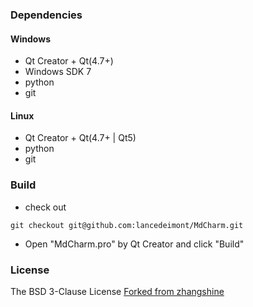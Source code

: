 
### Dependencies
#### Windows
* Qt Creator + Qt(4.7+)
* Windows SDK 7
* python
* git


#### Linux
* Qt Creator + Qt(4.7+ | Qt5)
* python
* git

### Build
* check out

```
git checkout git@github.com:lancedeimont/MdCharm.git
```
* Open "MdCharm.pro" by Qt Creator and click "Build"

### License
The BSD 3-Clause License
[Forked from zhangshine](https://github.com/zhangshine/MdCharm/issues/4)